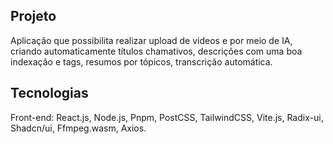 ## Projeto

Aplicação que possibilita realizar upload de videos e por meio de IA, criando automaticamente títulos chamativos, descrições com uma boa indexação e tags, resumos por tópicos, transcrição automática.

## Tecnologias

Front-end: React.js, Node.js, Pnpm, PostCSS, TailwindCSS, Vite.js, Radix-ui, Shadcn/ui, Ffmpeg.wasm, Axios.